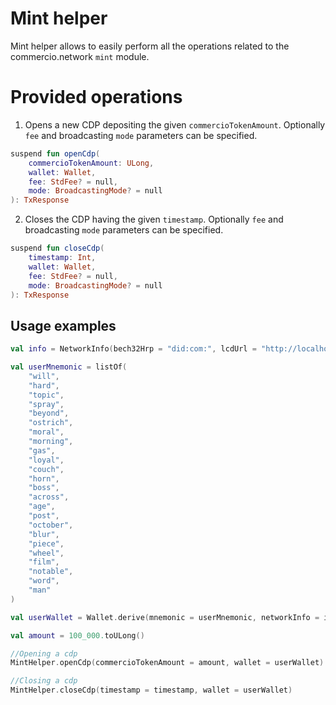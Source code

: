 # Mint helper
Mint helper allows to easily perform all the operations related to the commercio.network `mint` module.
# Provided operations
1. Opens a new CDP depositing the given `commercioTokenAmount`. Optionally `fee` and broadcasting `mode` parameters can be specified.
```kotlin
suspend fun openCdp(
    commercioTokenAmount: ULong,
    wallet: Wallet,
    fee: StdFee? = null,
    mode: BroadcastingMode? = null
): TxResponse
```
2. Closes the CDP having the given `timestamp`. Optionally `fee` and broadcasting `mode` parameters can be specified.
```kotlin
suspend fun closeCdp(
    timestamp: Int,
    wallet: Wallet,
    fee: StdFee? = null,
    mode: BroadcastingMode? = null
): TxResponse
```

## Usage examples
```kotlin
val info = NetworkInfo(bech32Hrp = "did:com:", lcdUrl = "http://localhost:1317")

val userMnemonic = listOf(
    "will",
    "hard",
    "topic",
    "spray",
    "beyond",
    "ostrich",
    "moral",
    "morning",
    "gas",
    "loyal",
    "couch",
    "horn",
    "boss",
    "across",
    "age",
    "post",
    "october",
    "blur",
    "piece",
    "wheel",
    "film",
    "notable",
    "word",
    "man"
)

val userWallet = Wallet.derive(mnemonic = userMnemonic, networkInfo = info)

val amount = 100_000.toULong()

//Opening a cdp
MintHelper.openCdp(commercioTokenAmount = amount, wallet = userWallet)

//Closing a cdp
MintHelper.closeCdp(timestamp = timestamp, wallet = userWallet)

```
